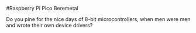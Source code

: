 #Raspberry Pi Pico Beremetal

Do you pine for the nice days of 8-bit microcontrollers, when men were men and wrote their own device drivers?
